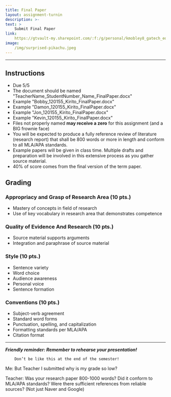 ```yaml
---
title: Final Paper
layout: assignment-turnin
description: >-
text: >
    Submit Final Paper
link: 
    https://gtvault-my.sharepoint.com/:f:/g/personal/kmobley8_gatech_edu/EkyfnMTDqfROqbipr-Iyfn0B5bv1fDfMwZoYLu9DCwwqsw
image: 
    /img/surprised-pikachu.jpeg
---
```

---
## Instructions
- Due 5/5
- The document should be named "TeacherName_StudentNumber_Name_FinalPaper.docx"
- Example "Bobby_120155_Kirito_FinalPaper.docx"
- Example "Damon_120155_Kirito_FinalPaper.docx"
- Example "Jon_120155_Kirito_FinalPaper.docx"
- Example "Kevin_120155_Kirito_FinalPaper.docx"
- Files not properly named **may receive a zero** for this assignment (and a BIG frownie face)
- You will be expected to produce a fully reference review of literature (research report) that shall be 800 words or more in length and conform to all MLA/APA standards. 
- Example papers will be given in class time. Multiple drafts and preparation will be involved in this extensive process as you gather source material. 
- 40% of score comes from the final version of the term paper.
## Grading
### Appropriacy and Grasp of Research Area (10 pts.)
- Mastery of concepts in field of research 
- Use of key vocabulary in research area that demonstrates competence
### Quality of Evidence And Research (10 pts.)
- Source material supports arguments 
- Integration and paraphrase of source material
### Style (10 pts.)
- Sentence variety
- Word choice
- Audience awareness
- Personal voice
- Sentence formation
### Conventions (10 pts.)
- Subject-verb agreement
- Standard word forms
- Punctuation, spelling, and capitalization
- Formatting standards per MLA/APA
- Citation format
---
***Friendly reminder: Remember to rehearse your presentation!***

        Don’t be like this at the end of the semester!

Me: But Teacher I submitted why is my grade so low?

Teacher: Was your research paper 800-1000 words? Did it conform to MLA/APA standards? Were there sufficient references from reliable sources? (Not just Naver and Google)


